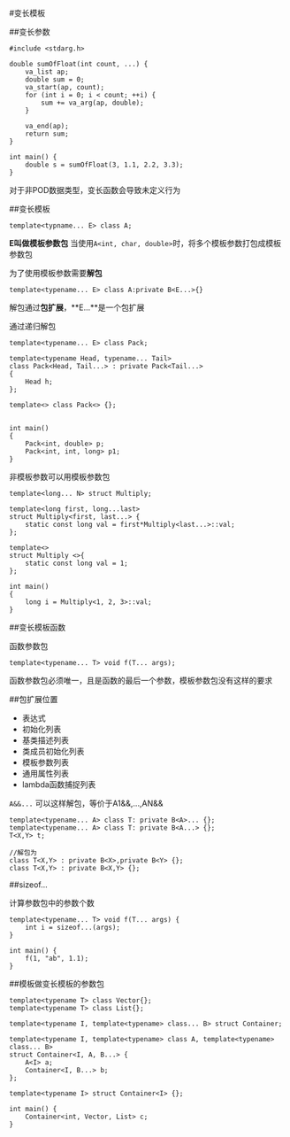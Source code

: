 #变长模板

##变长参数

```
#include <stdarg.h>

double sumOfFloat(int count, ...) {
    va_list ap;
    double sum = 0;
    va_start(ap, count);
    for (int i = 0; i < count; ++i) {
        sum += va_arg(ap, double);
    }

    va_end(ap);
    return sum;
}

int main() {
    double s = sumOfFloat(3, 1.1, 2.2, 3.3);
}
```

对于非POD数据类型，变长函数会导致未定义行为

##变长模板

```
template<typname... E> class A;
```

**E叫做模板参数包**
当使用`A<int, char, double>`时，将多个模板参数打包成模板参数包

为了使用模板参数需要**解包**

`template<typename... E> class A:private B<E...>{}`

解包通过**包扩展**，**E...**是一个包扩展

通过递归解包

```
template<typename... E> class Pack;

template<typename Head, typename... Tail>
class Pack<Head, Tail...> : private Pack<Tail...>
{
    Head h;
};

template<> class Pack<> {};


int main()
{
    Pack<int, double> p;
    Pack<int, int, long> p1;
}
```

非模板参数可以用模板参数包

```
template<long... N> struct Multiply;

template<long first, long...last>
struct Multiply<first, last...> {
    static const long val = first*Multiply<last...>::val;
};

template<>
struct Multiply <>{
    static const long val = 1;
};

int main()
{
    long i = Multiply<1, 2, 3>::val;
}
```

##变长模板函数

函数参数包

```
template<typename... T> void f(T... args);
```

函数参数包必须唯一，且是函数的最后一个参数，模板参数包没有这样的要求

##包扩展位置

+   表达式
+   初始化列表
+   基类描述列表
+   类成员初始化列表
+   模板参数列表
+   通用属性列表
+   lambda函数捕捉列表



`A&&...` 可以这样解包，等价于A1&&,...,AN&&

```
template<typename... A> class T: private B<A>... {};
template<typename... A> class T: private B<A...> {};
T<X,Y> t;

//解包为
class T<X,Y> : private B<X>,private B<Y> {};
class T<X,Y> : private B<X,Y> {};
```


##sizeof...

计算参数包中的参数个数

```
template<typename... T> void f(T... args) {
    int i = sizeof...(args);
}

int main() {
    f(1, "ab", 1.1);
}
```


##模板做变长模板的参数包

```
template<typename T> class Vector{};
template<typename T> class List{};

template<typename I, template<typename> class... B> struct Container;

template<typename I, template<typename> class A, template<typename> class... B>
struct Container<I, A, B...> {
    A<I> a;
    Container<I, B...> b;
};

template<typename I> struct Container<I> {};

int main() {
    Container<int, Vector, List> c;
}
```